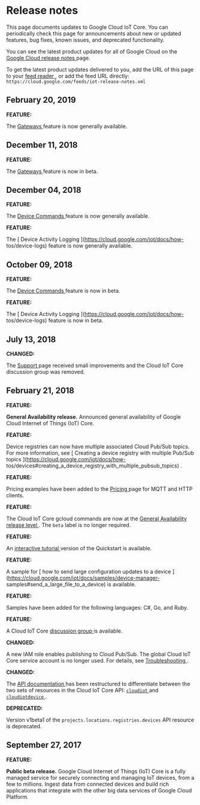 #  Release notes

This page documents updates to Google Cloud IoT Core. You can periodically
check this page for announcements about new or updated features, bug fixes,
known issues, and deprecated functionality.

You can see the latest product updates for all of Google Cloud on the [ Google
Cloud release notes ](/release-notes) page.

To get the latest product updates delivered to you, add the URL of this page
to your [ feed reader
](https://wikipedia.org/wiki/Comparison_of_feed_aggregators) , or add the feed
URL directly: ` https://cloud.google.com/feeds/iot-release-notes.xml `

##  February 20, 2019

**FEATURE:**

The [ Gateways ](https://cloud.google.com/iot/docs/how-tos/gateways) feature
is now generally available.

##  December 11, 2018

**FEATURE:**

The [ Gateways ](https://cloud.google.com/iot/docs/how-tos/gateways) feature
is now in beta.

##  December 04, 2018

**FEATURE:**

The [ Device Commands ](https://cloud.google.com/iot/docs/how-tos/commands)
feature is now generally available.

**FEATURE:**

The [ Device Activity Logging ](https://cloud.google.com/iot/docs/how-
tos/device-logs) feature is now generally available.

##  October 09, 2018

**FEATURE:**

The [ Device Commands ](https://cloud.google.com/iot/docs/how-tos/commands)
feature is now in beta.

**FEATURE:**

The [ Device Activity Logging ](https://cloud.google.com/iot/docs/how-
tos/device-logs) feature is now in beta.

##  July 13, 2018

**CHANGED:**

The [ Support ](https://cloud.google.com/iot/docs/getting-support) page
received small improvements and the Cloud IoT Core discussion group was
removed.

##  February 21, 2018

**FEATURE:**

**General Availability release.** Announced general availability of Google
Cloud Internet of Things (IoT) Core.

**FEATURE:**

Device registries can now have multiple associated Cloud Pub/Sub topics. For
more information, see [ Creating a device registry with multiple Pub/Sub
topics ](https://cloud.google.com/iot/docs/how-
tos/devices#creating_a_device_registry_with_multiple_pubsub_topics) .

**FEATURE:**

Pricing examples have been added to the [ Pricing
](https://cloud.google.com/iot/pricing) page for MQTT and HTTP clients.

**FEATURE:**

The Cloud IoT Core gcloud commands are now at the [ General Availability
release level ](https://cloud.google.com/sdk/gcloud/#release_levels) . The `
beta ` label is no longer required.

**FEATURE:**

An [ interactive tutorial
](https://console.cloud.google.com/start?tutorial=iot_core_quickstart) version
of the Quickstart is available.

**FEATURE:**

A sample for [ how to send large configuration updates to a device
](https://cloud.google.com/iot/docs/samples/device-manager-
samples#send_a_large_file_to_a_device) is available.

**FEATURE:**

Samples have been added for the following languages: C#, Go, and Ruby.

**FEATURE:**

A Cloud IoT Core [ discussion group
](https://cloud.google.com/iot/docs/getting-support) is available.

**CHANGED:**

A new IAM role enables publishing to Cloud Pub/Sub. The global Cloud IoT Core
service account is no longer used. For details, see [ Troubleshooting
](https://cloud.google.com/iot/docs/troubleshooting#im_not_receiving_telemetry_data_on_cloud_pubsub)
.

**CHANGED:**

The [ API documentation ](https://cloud.google.com/iot/docs/reference/rest/)
has been restructured to differentiate between the two sets of resources in
the Cloud IoT Core API: [ ` cloudiot `
](https://cloud.google.com/iot/docs/reference/cloudiot/rest/) and [ `
cloudiotdevice `
](https://cloud.google.com/iot/docs/reference/cloudiotdevice/rest/) .

**DEPRECATED:**

Version v1beta1 of the ` projects.locations.registries.devices ` API resource
is deprecated.

##  September 27, 2017

**FEATURE:**

**Public beta release.** Google Cloud Internet of Things (IoT) Core is a fully
managed service for securely connecting and managing IoT devices, from a few
to millions. Ingest data from connected devices and build rich applications
that integrate with the other big data services of Google Cloud Platform.

